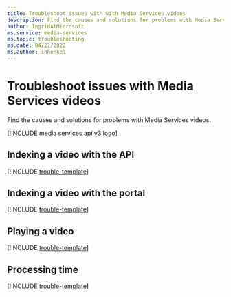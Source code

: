 ```yaml
---
title: Troubleshoot issues with with Media Services videos
description: Find the causes and solutions for problems with Media Services videos.
author: IngridAtMicrosoft
ms.service: media-services
ms.topic: troubleshooting
ms.date: 04/21/2022
ms.author: inhenkel
---
```

# Troubleshoot issues with Media Services videos

Find the causes and solutions for problems with Media Services videos.

[!INCLUDE [media services api v3 logo](./includes/v3-hr.md)]

## Indexing a video with the API

[!INCLUDE [trouble-template](includes/trouble-template.md)]

## Indexing a video with the portal

[!INCLUDE [trouble-template](includes/trouble-template.md)]

## Playing a video

[!INCLUDE [trouble-template](includes/trouble-template.md)]

## Processing time

[!INCLUDE [trouble-template](includes/trouble-template.md)]
